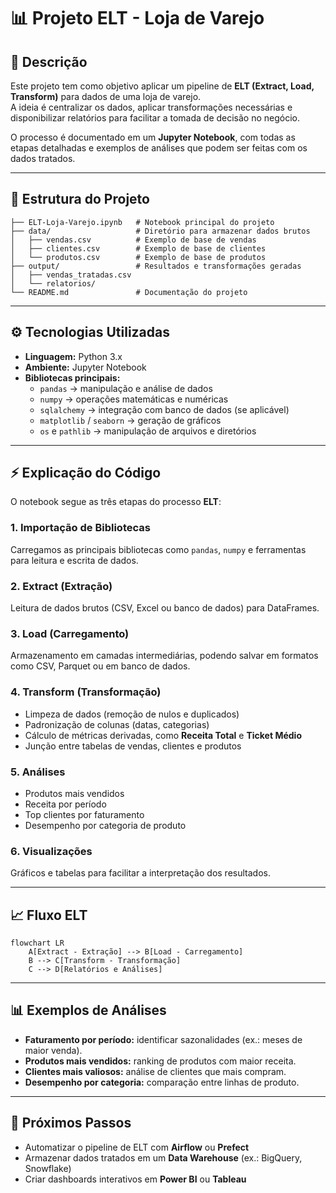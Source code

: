 # 📊 Projeto ELT - Loja de Varejo

## 📌 Descrição
Este projeto tem como objetivo aplicar um pipeline de **ELT (Extract, Load, Transform)** para dados de uma loja de varejo.  
A ideia é centralizar os dados, aplicar transformações necessárias e disponibilizar relatórios para facilitar a tomada de decisão no negócio.  

O processo é documentado em um **Jupyter Notebook**, com todas as etapas detalhadas e exemplos de análises que podem ser feitas com os dados tratados.

---

## 📂 Estrutura do Projeto
```
├── ELT-Loja-Varejo.ipynb   # Notebook principal do projeto
├── data/                   # Diretório para armazenar dados brutos
│   ├── vendas.csv          # Exemplo de base de vendas
│   ├── clientes.csv        # Exemplo de base de clientes
│   └── produtos.csv        # Exemplo de base de produtos
├── output/                 # Resultados e transformações geradas
│   ├── vendas_tratadas.csv
│   └── relatorios/
└── README.md               # Documentação do projeto
```

---

## ⚙️ Tecnologias Utilizadas
- **Linguagem:** Python 3.x  
- **Ambiente:** Jupyter Notebook  
- **Bibliotecas principais:**  
  - `pandas` → manipulação e análise de dados  
  - `numpy` → operações matemáticas e numéricas  
  - `sqlalchemy` → integração com banco de dados (se aplicável)  
  - `matplotlib` / `seaborn` → geração de gráficos  
  - `os` e `pathlib` → manipulação de arquivos e diretórios  

---

## ⚡ Explicação do Código

O notebook segue as três etapas do processo **ELT**:

### 1. Importação de Bibliotecas
Carregamos as principais bibliotecas como `pandas`, `numpy` e ferramentas para leitura e escrita de dados.

### 2. Extract (Extração)
Leitura de dados brutos (CSV, Excel ou banco de dados) para DataFrames.

### 3. Load (Carregamento)
Armazenamento em camadas intermediárias, podendo salvar em formatos como CSV, Parquet ou em banco de dados.

### 4. Transform (Transformação)
- Limpeza de dados (remoção de nulos e duplicados)  
- Padronização de colunas (datas, categorias)  
- Cálculo de métricas derivadas, como **Receita Total** e **Ticket Médio**  
- Junção entre tabelas de vendas, clientes e produtos  

### 5. Análises
- Produtos mais vendidos  
- Receita por período  
- Top clientes por faturamento  
- Desempenho por categoria de produto  

### 6. Visualizações
Gráficos e tabelas para facilitar a interpretação dos resultados.

---

## 📈 Fluxo ELT

```mermaid
flowchart LR
    A[Extract - Extração] --> B[Load - Carregamento]
    B --> C[Transform - Transformação]
    C --> D[Relatórios e Análises]
```

---

## 📊 Exemplos de Análises
- **Faturamento por período:** identificar sazonalidades (ex.: meses de maior venda).  
- **Produtos mais vendidos:** ranking de produtos com maior receita.  
- **Clientes mais valiosos:** análise de clientes que mais compram.  
- **Desempenho por categoria:** comparação entre linhas de produto.  

---

## 🚀 Próximos Passos
- Automatizar o pipeline de ELT com **Airflow** ou **Prefect**  
- Armazenar dados tratados em um **Data Warehouse** (ex.: BigQuery, Snowflake)  
- Criar dashboards interativos em **Power BI** ou **Tableau**  
